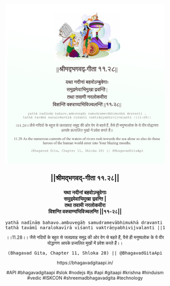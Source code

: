 <img src="../../asset/BG_11_28.png"/>
<center><h2>||श्रीमद्‍भगवद्‍-गीता ११.२८||</h2>
<h3>यथा नदीनां बहवोऽम्बुवेगाः<br/>समुद्रमेवाभिमुखा द्रवन्ति |<br/>तथा तवामी नरलोकवीरा<br/>विशन्ति वक्त्राण्यभिविज्वलन्ति ||११-२८||</h3>
<pre>yathā nadīnāṃ bahavo.ambuvegāḥ samudramevābhimukhā dravanti .<br/>tathā tavāmī naralokavīrā viśanti vaktrāṇyabhivijvalanti ||11-28||</pre>
<p>।।11.28।। जैसे नदियों के बहुत से जलप्रवाह समुद्र की ओर वेग से बहते हैं, वैसे ही मनुष्यलोक के ये वीर योद्धागण आपके प्रज्वलित मुखों में प्रवेश करते हैं।।</p>
<pre>(Bhagavad Gita, Chapter 11, Shloka 28) || @BhagavadGitaApi</pre><p>https://bhagavadgitaapi.in/</p><p>#API #bhagavadgitaapi #slok #nodejs #js #api #gitaapi #krishna #hinduism #vedic #ISKCON #shreemadbhagavadgita #technology</p></center>